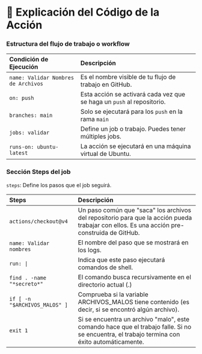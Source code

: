 # 🧪 Explicación del Código de la Acción

### Estructura del flujo de trabajo o workflow

|Condición de Ejecución               |Descripción                                                            |
|:------------------------------------|:----------------------------------------------------------------------|
| `name: Validar Nombres de Archivos` | Es el nombre visible de tu flujo de trabajo en GitHub.                |
| `on: push`                          | Esta acción se activará cada vez que se haga un `push` al repositorio.|
| `branches: main`                    | Solo se ejecutará para los `push` en la rama `main`                   |
| `jobs: validar`                     | Define un job o trabajo. Puedes tener múltiples jobs.                 |
| `runs-on: ubuntu-latest`            | La acción se ejecutará en una máquina virtual de Ubuntu.              |

### Sección Steps del job
`steps`: Define los pasos que el job seguirá.

|Steps                          |Descripción     |
|:------------------------------|:---------------|
| `actions/checkout@v4`         |Un paso común que "saca" los archivos del repositorio para que la acción pueda trabajar con ellos. Es una acción pre-construida de GitHub.|                    
| `name: Validar nombres`       |El nombre del paso que se mostrará en los logs.|
| `run: \|`                     |Indica que este paso ejecutará comandos de shell.|
| `find . -name "*secreto*"`    |El comando busca recursivamente en el directorio actual (.)|
| `if [ -n "$ARCHIVOS_MALOS" ]` |Comprueba si la variable ARCHIVOS_MALOS tiene contenido (es decir, si se encontró algún archivo).|
| `exit 1`                      |Si se encuentra un archivo "malo", este comando hace que el trabajo falle. Si no se encuentra, el trabajo termina con éxito automáticamente.|
